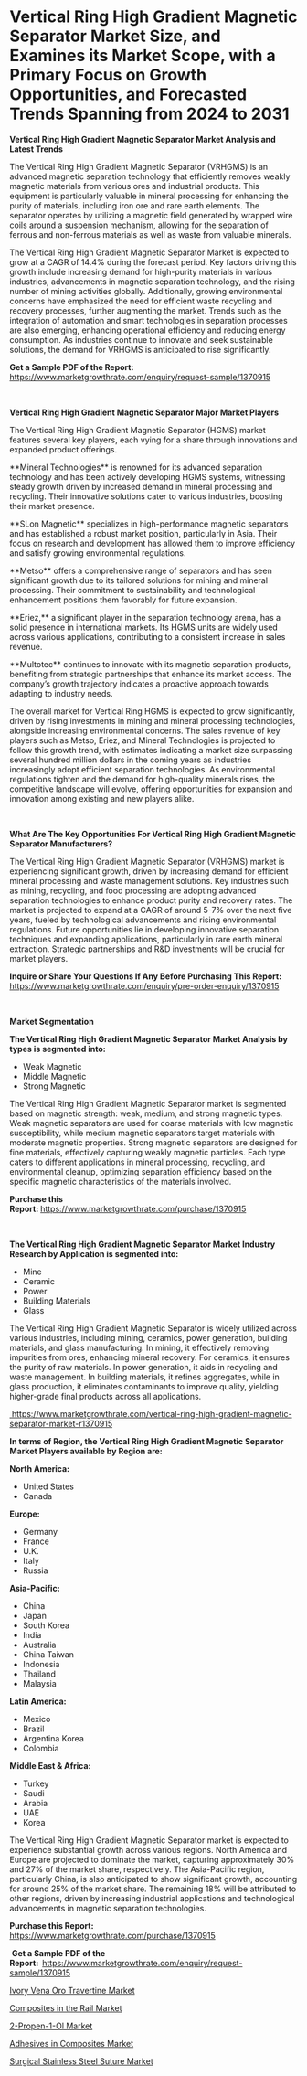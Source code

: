 <p><h1>Vertical Ring High Gradient Magnetic Separator Market Size, and Examines its Market Scope, with a Primary Focus on Growth Opportunities, and Forecasted Trends Spanning from 2024 to 2031</h1></p><p><strong>Vertical Ring High Gradient Magnetic Separator Market Analysis and Latest Trends</strong></p>
<p><p>The Vertical Ring High Gradient Magnetic Separator (VRHGMS) is an advanced magnetic separation technology that efficiently removes weakly magnetic materials from various ores and industrial products. This equipment is particularly valuable in mineral processing for enhancing the purity of materials, including iron ore and rare earth elements. The separator operates by utilizing a magnetic field generated by wrapped wire coils around a suspension mechanism, allowing for the separation of ferrous and non-ferrous materials as well as waste from valuable minerals.</p><p>The Vertical Ring High Gradient Magnetic Separator Market is expected to grow at a CAGR of 14.4% during the forecast period. Key factors driving this growth include increasing demand for high-purity materials in various industries, advancements in magnetic separation technology, and the rising number of mining activities globally. Additionally, growing environmental concerns have emphasized the need for efficient waste recycling and recovery processes, further augmenting the market. Trends such as the integration of automation and smart technologies in separation processes are also emerging, enhancing operational efficiency and reducing energy consumption. As industries continue to innovate and seek sustainable solutions, the demand for VRHGMS is anticipated to rise significantly.</p></p>
<p><strong>Get a Sample PDF of the Report:&nbsp;</strong> <a href="https://www.marketgrowthrate.com/enquiry/request-sample/1370915">https://www.marketgrowthrate.com/enquiry/request-sample/1370915</a></p>
<p>&nbsp;</p>
<p><strong>Vertical Ring High Gradient Magnetic Separator Major Market Players</strong></p>
<p><p>The Vertical Ring High Gradient Magnetic Separator (HGMS) market features several key players, each vying for a share through innovations and expanded product offerings. </p><p>**Mineral Technologies** is renowned for its advanced separation technology and has been actively developing HGMS systems, witnessing steady growth driven by increased demand in mineral processing and recycling. Their innovative solutions cater to various industries, boosting their market presence.</p><p>**SLon Magnetic** specializes in high-performance magnetic separators and has established a robust market position, particularly in Asia. Their focus on research and development has allowed them to improve efficiency and satisfy growing environmental regulations.</p><p>**Metso** offers a comprehensive range of separators and has seen significant growth due to its tailored solutions for mining and mineral processing. Their commitment to sustainability and technological enhancement positions them favorably for future expansion.</p><p>**Eriez,** a significant player in the separation technology arena, has a solid presence in international markets. Its HGMS units are widely used across various applications, contributing to a consistent increase in sales revenue.</p><p>**Multotec** continues to innovate with its magnetic separation products, benefiting from strategic partnerships that enhance its market access. The company’s growth trajectory indicates a proactive approach towards adapting to industry needs.</p><p>The overall market for Vertical Ring HGMS is expected to grow significantly, driven by rising investments in mining and mineral processing technologies, alongside increasing environmental concerns. The sales revenue of key players such as Metso, Eriez, and Mineral Technologies is projected to follow this growth trend, with estimates indicating a market size surpassing several hundred million dollars in the coming years as industries increasingly adopt efficient separation technologies. As environmental regulations tighten and the demand for high-quality minerals rises, the competitive landscape will evolve, offering opportunities for expansion and innovation among existing and new players alike.</p></p>
<p>&nbsp;</p>
<p><strong>What Are The Key Opportunities For Vertical Ring High Gradient Magnetic Separator Manufacturers?</strong></p>
<p><p>The Vertical Ring High Gradient Magnetic Separator (VRHGMS) market is experiencing significant growth, driven by increasing demand for efficient mineral processing and waste management solutions. Key industries such as mining, recycling, and food processing are adopting advanced separation technologies to enhance product purity and recovery rates. The market is projected to expand at a CAGR of around 5-7% over the next five years, fueled by technological advancements and rising environmental regulations. Future opportunities lie in developing innovative separation techniques and expanding applications, particularly in rare earth mineral extraction. Strategic partnerships and R&D investments will be crucial for market players.</p></p>
<p><strong>Inquire or Share Your Questions If Any Before Purchasing This Report:</strong> <a href="https://www.marketgrowthrate.com/enquiry/pre-order-enquiry/1370915">https://www.marketgrowthrate.com/enquiry/pre-order-enquiry/1370915</a></p>
<p>&nbsp;</p>
<p><strong>Market Segmentation</strong></p>
<p><strong>The Vertical Ring High Gradient Magnetic Separator Market Analysis by types is segmented into:</strong></p>
<p><ul><li>Weak Magnetic</li><li>Middle Magnetic</li><li>Strong Magnetic</li></ul></p>
<p><p>The Vertical Ring High Gradient Magnetic Separator market is segmented based on magnetic strength: weak, medium, and strong magnetic types. Weak magnetic separators are used for coarse materials with low magnetic susceptibility, while medium magnetic separators target materials with moderate magnetic properties. Strong magnetic separators are designed for fine materials, effectively capturing weakly magnetic particles. Each type caters to different applications in mineral processing, recycling, and environmental cleanup, optimizing separation efficiency based on the specific magnetic characteristics of the materials involved.</p></p>
<p><strong>Purchase this Report:&nbsp;</strong><a href="https://www.marketgrowthrate.com/purchase/1370915">https://www.marketgrowthrate.com/purchase/1370915</a></p>
<p>&nbsp;</p>
<p><strong>The Vertical Ring High Gradient Magnetic Separator Market Industry Research by Application is segmented into:</strong></p>
<p><ul><li>Mine</li><li>Ceramic</li><li>Power</li><li>Building Materials</li><li>Glass</li></ul></p>
<p><p>The Vertical Ring High Gradient Magnetic Separator is widely utilized across various industries, including mining, ceramics, power generation, building materials, and glass manufacturing. In mining, it effectively removing impurities from ores, enhancing mineral recovery. For ceramics, it ensures the purity of raw materials. In power generation, it aids in recycling and waste management. In building materials, it refines aggregates, while in glass production, it eliminates contaminants to improve quality, yielding higher-grade final products across all applications.</p></p>
<p><a href="https://www.marketgrowthrate.com/vertical-ring-high-gradient-magnetic-separator-market-r1370915">&nbsp;https://www.marketgrowthrate.com/vertical-ring-high-gradient-magnetic-separator-market-r1370915</a></p>
<p><strong>In terms of Region, the Vertical Ring High Gradient Magnetic Separator Market Players available by Region are:</strong></p>
<p>
    <p> <strong> North America: </strong>
        <ul>
            <li>United States</li>
            <li>Canada</li>
        </ul>
        </p> 
    <p> <strong> Europe: </strong>
        <ul>
            <li>Germany</li>
            <li>France</li>
            <li>U.K.</li>
            <li>Italy</li>
            <li>Russia</li>
        </ul>
        </p> 
    <p> <strong> Asia-Pacific: </strong>
        <ul>
            <li>China</li>
            <li>Japan</li>
            <li>South Korea</li>
            <li>India</li>
            <li>Australia</li>
            <li>China Taiwan</li>
            <li>Indonesia</li>
            <li>Thailand</li>
            <li>Malaysia</li>
        </ul>
        </p> 
    <p> <strong> Latin America: </strong>
        <ul>
            <li>Mexico</li>
            <li>Brazil</li>
            <li>Argentina Korea</li>
            <li>Colombia</li>
        </ul>
        </p> 
    <p> <strong> Middle East & Africa: </strong>
        <ul>
            <li>Turkey</li>
            <li>Saudi</li>
            <li>Arabia</li>
            <li>UAE</li>
            <li>Korea</li>
        </ul>
    </p>
    </p>
<p><p>The Vertical Ring High Gradient Magnetic Separator market is expected to experience substantial growth across various regions. North America and Europe are projected to dominate the market, capturing approximately 30% and 27% of the market share, respectively. The Asia-Pacific region, particularly China, is also anticipated to show significant growth, accounting for around 25% of the market share. The remaining 18% will be attributed to other regions, driven by increasing industrial applications and technological advancements in magnetic separation technologies.</p></p>
<p><strong>Purchase this Report: </strong><a href="https://www.marketgrowthrate.com/purchase/1370915">https://www.marketgrowthrate.com/purchase/1370915</a></p>
<p>&nbsp;<strong>Get a Sample PDF of the Report:&nbsp;&nbsp;</strong><a href="https://www.marketgrowthrate.com/enquiry/request-sample/1370915">https://www.marketgrowthrate.com/enquiry/request-sample/1370915</a></p>
<p><strong></strong></p>
<p><p><a href="https://issuu.com/reportprime-2/docs/ivory-vena-oro-travertine-market-si_1c583bbb831719">Ivory Vena Oro Travertine Market</a></p><p><a href="https://medium.com/@trnbuxok64/how-are-regions-adapting-to-the-composites-in-the-rail-market-ca17826c706e?postPublishedType=repub">Composites in the Rail Market</a></p><p><a href="https://issuu.com/reportprime-2/docs/2-propen-1-ol-market-size-2030.pptx_51587264645ceb">2-Propen-1-Ol Market</a></p><p><a href="https://medium.com/@trnbuxok64/pioneering-growth-analyzing-global-adhesives-in-composites-market-dynamics-2024-2031-26d974138d7b">Adhesives in Composites Market</a></p><p><a href="https://www.linkedin.com/pulse/global-surgical-stainless-steel-suture-market-focus-application-xalqc">Surgical Stainless Steel Suture Market</a></p></p>